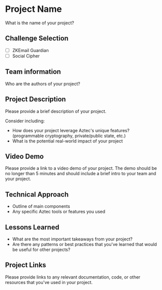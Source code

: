 # Project Name

What is the name of your project?

## Challenge Selection

- [ ] ZKEmail Guardian
- [ ] Social Cipher

## Team information

Who are the authors of your project?

## Project Description

Please provide a brief description of your project.

Consider including:

- How does your project leverage Aztec's unique features? (programmable cryptography, private/public state, etc.)
- What is the potential real-world impact of your project

## Video Demo

Please provide a link to a video demo of your project. The demo should be no longer than 5 minutes and should include a brief intro to your team and your project.

## Technical Approach

- Outline of main components
- Any specific Aztec tools or features you used

## Lessons Learned

- What are the most important takeaways from your project?
- Are there any patterns or best practices that you've learned that would be useful for other projects?

## Project Links

Please provide links to any relevant documentation, code, or other resources that you've used in your project.
